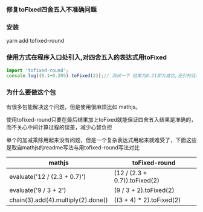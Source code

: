 ### 修复toFixed四舍五入不准确问题

### 安装
yarn add tofixed-round

### 使用方式在程序入口处引入,对四舍五入的表达式用toFixed
~~~js
import 'tofixed-round';
console.log((0.1+0.205).toFixed(2));// 测试一下 结果为0.31即为成功,没引的话是0.30
~~~

### 为什么要做这个包
有很多包能解决这个问题，但是使用很麻烦比如 mathjs。

使用tofixed-round只要在最后结果加上toFixed就能保证四舍五入结果是准确的，而不关心中间计算过程的误差，减少心智负担

单个的加减乘除用起来没有问题，但是一个复杂表达式用起来就难受了，下面这些是取自mathjs的readme写法与用tofixed-round写法对比


|  mathjs   | toFixed-round  |
|  ----  | ----  |
| evaluate('12 / (2.3 + 0.7)')  | (12 / (2.3 + 0.7)).toFixed(2) |
| evaluate('9 / 3 + 2')   | (9 / 3 + 2).toFixed(2) |
| chain(3).add(4).multiply(2).done()    | ((3 + 4) * 2).toFixed(2) |



